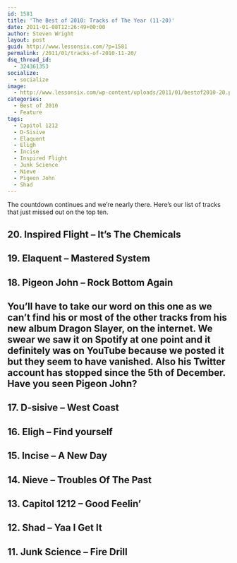 ```yaml
---
id: 1581
title: 'The Best of 2010: Tracks of The Year (11-20)'
date: 2011-01-08T12:26:49+00:00
author: Steven Wright
layout: post
guid: http://www.lessonsix.com/?p=1581
permalink: /2011/01/tracks-of-2010-11-20/
dsq_thread_id:
  - 324361353
socialize:
  - socialize
image:
  - http://www.lessonsix.com/wp-content/uploads/2011/01/bestof2010-20.png
categories:
  - Best of 2010
  - Feature
tags:
  - Capitol 1212
  - D-Sisive
  - Elaquent
  - Eligh
  - Incise
  - Inspired Flight
  - Junk Science
  - Nieve
  - Pigeon John
  - Shad
---
```

The countdown continues and we&#8217;re nearly there. Here&#8217;s our list of tracks that just missed out on the top ten.

<!--more-->

## 20. Inspired Flight &#8211; It&#8217;s The Chemicals



## 19. Elaquent &#8211; Mastered System



## 18. Pigeon John &#8211; Rock Bottom Again

## You&#8217;ll have to take our word on this one as we can&#8217;t find his or most of the other tracks from his new album Dragon Slayer, on the internet. We swear we saw it on Spotify at one point and it definitely was on YouTube because we posted it but they seem to have vanished. Also his Twitter account has stopped since the 5th of December. Have you seen Pigeon John?

## 17. D-sisive &#8211; West Coast



## 16. Eligh &#8211; Find yourself



## 15. Incise &#8211; A New Day



## 14. Nieve &#8211; Troubles Of The Past



## 13. Capitol 1212 &#8211; Good Feelin&#8217;



## 12. Shad &#8211; Yaa I Get It



## 11. Junk Science &#8211; Fire Drill